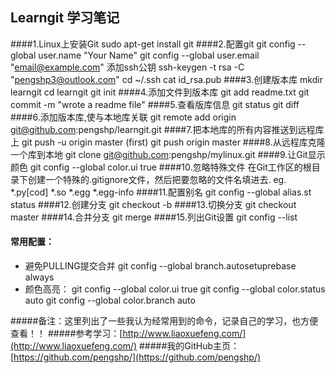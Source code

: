 ## Learngit 学习笔记
####1.Linux上安装Git
    sudo apt-get install git
####2.配置git
    git config --global user.name "Your Name"
    git config --global user.email "email@example.com"
    添加ssh公钥
    ssh-keygen -t rsa -C "pengshp3@outlook.com"
    cd  ~/.ssh
    cat id_rsa.pub
####3.创建版本库
    mkdir learngit
    cd learngit
    git init
####4.添加文件到版本库
    git add readme.txt
    git commit -m "wrote a readme file"
####5.查看版库信息
    git status
    git diff
####6.添加版本库,使与本地库关联
    git remote add origin git@github.com:pengshp/learngit.git
####7.把本地库的所有内容推送到远程库上
    git push -u origin master             (first)
    git push origin master
####8.从远程库克隆一个库到本地
    git clone git@github.com:pengshp/mylinux.git
####9.让Git显示颜色
    git config --global color.ui true
####10.忽略特殊文件
    在Git工作区的根目录下创建一个特殊的.gitignore文件，然后把要忽略的文件名填进去.
    eg.  *.py[cod]
         *.so
         *.egg
         *.egg-info
####11.配置别名
    git config --global alias.st status
####12.创建分支
    git checkout -b <name>
####13.切换分支
    git checkout master
####14.合并分支
    git merge <name>
####15.列出Git设置
    git config --list
#### 常用配置：
* 避免PULLING提交合并   git config --global branch.autosetuprebase always
* 颜色高亮： git config --global color.ui true
             git config --global color.status auto
             git config --global color.branch auto

#####备注：这里列出了一些我认为经常用到的命令，记录自己的学习，也方便查看！！
#####参考学习：[http://www.liaoxuefeng.com/](http://www.liaoxuefeng.com/)
#####我的GitHub主页：[https://github.com/pengshp/](https://github.com/pengshp/)
